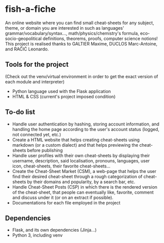 # fish-a-fiche

An online website where you can find small cheat-sheets for any subject, theme, or domain you are interested in such as languages' grammar/vocabulary/syntax..., math/physics/chemistry's formula, eco-socio-geopolitical definitions, theorems, proofs, computer science notions!
This project is realised thanks to GALTIER Maxime, DUCLOS Marc-Antoine, and RAČIĆ Leonardo.

## Tools for the project

(Check out the venv/virtual environment in order to get the exact version of each module and interpreter)
- Python language used with the Flask application
- HTML & CSS (current's project imposed condition)

## To-do list

- Handle user authentication by hashing, storing account information, and handling the home page according to the user's account status (logged, not connected yet, etc.)
- Create a HTML website that helps creating cheat-sheets using markdown (or a custom dialect) and that helps previewing the cheat-sheets before publishing
- Handle user profiles with their own cheat-sheets by displaying their username, description, said localisation, pronouns, languages, user icon, cheat-sheets, their favorite cheat-sheets...
- Create the Cheat-Sheet Market (CSM), a web-page that helps the user find their desired cheat-sheet through a rough categorization of cheat-sheets by their domains and popularity, by a search bar, etc.
- Handle Cheat-Sheet Posts (CSP) in which there is the rendered version of the cheat-sheet, that people can eventually like, favorite, comment and discuss under it (or on an extract if possible).
- Documentations for each file employed in the project
  
  

## Dependencies

- Flask, and its own dependencies (Jinja...)
- Python 3, including venv

 